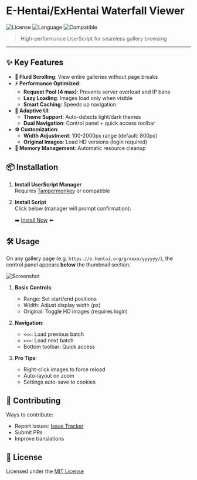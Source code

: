 # E-Hentai/ExHentai Waterfall Viewer

![License](https://img.shields.io/badge/license-MIT-blue.svg) ![Language](https://img.shields.io/badge/language-JavaScript-yellow.svg) ![Compatible](https://img.shields.io/badge/compatible-Tampermonkey-brightgreen.svg)

> High-performance UserScript for seamless gallery browsing

---

## ✨ Key Features

*   **🌊 Fluid Scrolling**: View entire galleries without page breaks
*   **⚡️ Performance Optimized**:
    *   **Request Pool (4 max)**: Prevents server overload and IP bans
    *   **Lazy Loading**: Images load only when visible
    *   **Smart Caching**: Speeds up navigation
*   **🎨 Adaptive UI**:
    *   **Theme Support**: Auto-detects light/dark themes
    *   **Dual Navigation**: Control panel + quick access toolbar
*   **⚙️ Customization**:
    *   **Width Adjustment**: 100-2000px range (default: 800px)
    *   **Original Images**: Load HD versions (login required)
*   **🧠 Memory Management**: Automatic resource cleanup

## 📦 Installation

1.  **Install UserScript Manager**  
    Requires [Tampermonkey](https://www.tampermonkey.net/) or compatible

2.  **Install Script**  
    Click below (manager will prompt confirmation):

    ➡️ [Install Now](https://YOUR_SCRIPT_INSTALL_LINK_HERE) ⬅️

## 🛠️ Usage

On any gallery page (e.g. `https://e-hentai.org/g/xxxx/yyyyyy/`), the control panel appears **below** the thumbnail section.

![Screenshot](https://YOUR_SCREENSHOT_LINK_HERE)

1.  **Basic Controls**:
    - Range: Set start/end positions
    - Width: Adjust display width (px)
    - Original: Toggle HD images (requires login)

2.  **Navigation**:
    - `<<<`: Load previous batch
    - `>>>`: Load next batch
    - Bottom toolbar: Quick access

3.  **Pro Tips**:
    - Right-click images to force reload
    - Auto-layout on zoom
    - Settings auto-save to cookies

## 🤝 Contributing

Ways to contribute:
- Report issues: [Issue Tracker](https://github.com/your-repo/issues)
- Submit PRs
- Improve translations

## 📜 License

Licensed under the [MIT License](LICENSE)
